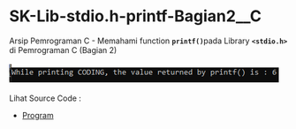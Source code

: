 # SK-Lib-stdio.h-printf-Bagian2__C
Arsip Pemrograman C - Memahami function <code><b>printf()</b></code>pada Library <code><b>&lt;stdio.h></b></code> di Pemrograman C (Bagian 2)<br><br>
<img src="https://github.com/RizkyKhapidsyah/SK-Lib-stdio.h-printf-Bagian2__C/blob/master/SK-Lib-stdio.h-printf-Bagian2__C/result/001.PNG"><br><br>
Lihat Source Code : <br>
- <a href="https://github.com/RizkyKhapidsyah/SK-Lib-stdio.h-printf-Bagian2__C/blob/master/SK-Lib-stdio.h-printf-Bagian2__C/Source.c">Program</a>
